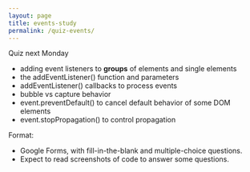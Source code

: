 ```yaml
---
layout: page
title: events-study
permalink: /quiz-events/
---
```


Quiz next Monday

- adding event listeners to **groups** of elements and single elements
- the addEventListener() function and parameters
- addEventListener() callbacks to process events
- bubble vs capture behavior
- event.preventDefault() to cancel default behavior of some DOM elements
- event.stopPropagation() to control propagation

Format:
- Google Forms, with fill-in-the-blank and multiple-choice questions.
- Expect to read screenshots of code to answer some questions.
